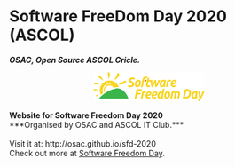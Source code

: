 # Software FreeDom Day 2020 (ASCOL) <br>
***OSAC, Open Source ASCOL Cricle.***
<p align="center">
<img src="img/logo.png">
</p>
<b>Website for Software Freedom Day 2020</b><br>
***Organised by OSAC and ASCOL IT Club.***<br><br>
Visit it at: http://osac.github.io/sfd-2020<br>
Check out more at <a href="http://softwarefreedomday.org"> Software Freedom Day</a>.